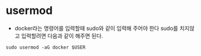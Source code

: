# usermod

- docker라는 명령어를 입력할때 sudo와 같이 입력해 주어야 한다 sudo를 치지않고 입력할려면 다음과 같이 해주면 된다.

```
sudo usermod -aG docker $USER
```